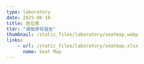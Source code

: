 ```yaml
---
type: laboratory
date: 2025-06-18
title: 座位表
tldr: "请按序号就坐"
thumbnail: /static_files/laboratory/seatmap.webp
links: 
    - url: /static_files/laboratory/seatmap.xlsx
      name: Seat Map
---
```

